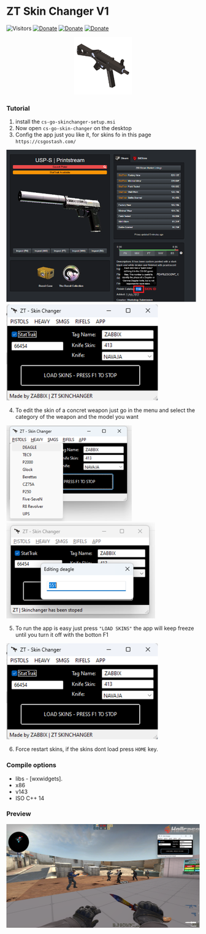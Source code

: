 # ZT Skin Changer V1

![Visitors](https://api.visitorbadge.io/api/visitors?path=https%3A%2F%2Fgithub.com%2Fzabbix-byte%2csgo-skin-changer%2F&countColor=%23263759)
[![Donate](https://img.shields.io/badge/PayPal-00457C?style=for-the-badge&logo=paypal&logoColor=white
)](https://www.paypal.com/donate/?hosted_button_id=5MTHH82ABTJDA)
[![Donate](https://img.shields.io/badge/GitHub-100000?style=for-the-badge&logo=github&logoColor=white)](https://github.com/zabbix-byte)
[![Donate](https://img.shields.io/badge/C++-3776AB?style=for-the-badge&logo=c%2B%2B&logoColor=white)](https://www.python.org/)

<div align="center">

<img height="150" width="150" src="https://github.com/zabbix-byte/csgo-skin-changer/blob/main/gun.png">

</div>

### Tutorial

1. install the `cs-go-skinchanger-setup.msi`
2. Now open `cs-go-skin-changer` on the desktop
3. Config the app just you like it, for skins fo in this page `https://csgostash.com/`

<img height="400" src="https://github.com/zabbix-byte/csgo-skin-changer/blob/main/tuto3.png"><img height="250" src="https://github.com/zabbix-byte/csgo-skin-changer/blob/main/preview_app.png">

4. To edit the skin of a concret weapon just go in the menu and select the category of the weapon and the model you want

<img height="250" src="https://github.com/zabbix-byte/csgo-skin-changer/blob/main/tuto_1.png"><img height="250" src="https://github.com/zabbix-byte/csgo-skin-changer/blob/main/tuto_2.png">

5. To run the app is easy just press `"LOAD SKINS"` the app will keep freeze until you turn it off with the botton F1

<img height="250" src="https://github.com/zabbix-byte/csgo-skin-changer/blob/main/preview_app.png">

6. Force restart skins, if the skins dont load press `HOME` key.
### Compile options

- libs - [wxwidgets].
- x86
- v143
- ISO C++ 14

### Preview 

<img src="https://github.com/zabbix-byte/csgo-skin-changer/blob/main/preview_full.png">

